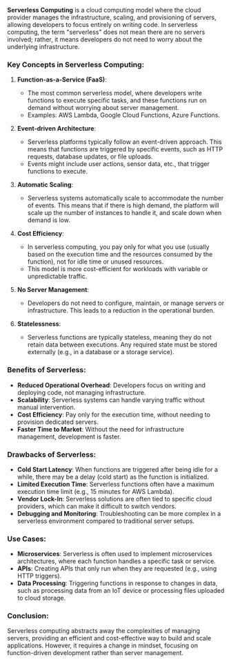 **Serverless Computing** is a cloud computing model where the cloud provider manages the infrastructure, scaling, and provisioning of servers, allowing developers to focus entirely on writing code. In serverless computing, the term "serverless" does not mean there are no servers involved; rather, it means developers do not need to worry about the underlying infrastructure.

### Key Concepts in Serverless Computing:

1. **Function-as-a-Service (FaaS)**:
   - The most common serverless model, where developers write functions to execute specific tasks, and these functions run on demand without worrying about server management.
   - Examples: AWS Lambda, Google Cloud Functions, Azure Functions.

2. **Event-driven Architecture**:
   - Serverless platforms typically follow an event-driven approach. This means that functions are triggered by specific events, such as HTTP requests, database updates, or file uploads.
   - Events might include user actions, sensor data, etc., that trigger functions to execute.

3. **Automatic Scaling**:
   - Serverless systems automatically scale to accommodate the number of events. This means that if there is high demand, the platform will scale up the number of instances to handle it, and scale down when demand is low.

4. **Cost Efficiency**:
   - In serverless computing, you pay only for what you use (usually based on the execution time and the resources consumed by the function), not for idle time or unused resources.
   - This model is more cost-efficient for workloads with variable or unpredictable traffic.

5. **No Server Management**:
   - Developers do not need to configure, maintain, or manage servers or infrastructure. This leads to a reduction in the operational burden.

6. **Statelessness**:
   - Serverless functions are typically stateless, meaning they do not retain data between executions. Any required state must be stored externally (e.g., in a database or a storage service).

### Benefits of Serverless:
- **Reduced Operational Overhead**: Developers focus on writing and deploying code, not managing infrastructure.
- **Scalability**: Serverless systems can handle varying traffic without manual intervention.
- **Cost Efficiency**: Pay only for the execution time, without needing to provision dedicated servers.
- **Faster Time to Market**: Without the need for infrastructure management, development is faster.

### Drawbacks of Serverless:
- **Cold Start Latency**: When functions are triggered after being idle for a while, there may be a delay (cold start) as the function is initialized.
- **Limited Execution Time**: Serverless functions often have a maximum execution time limit (e.g., 15 minutes for AWS Lambda).
- **Vendor Lock-In**: Serverless solutions are often tied to specific cloud providers, which can make it difficult to switch vendors.
- **Debugging and Monitoring**: Troubleshooting can be more complex in a serverless environment compared to traditional server setups.

### Use Cases:
- **Microservices**: Serverless is often used to implement microservices architectures, where each function handles a specific task or service.
- **APIs**: Creating APIs that only run when they are requested (e.g., using HTTP triggers).
- **Data Processing**: Triggering functions in response to changes in data, such as processing data from an IoT device or processing files uploaded to cloud storage.

### Conclusion:
Serverless computing abstracts away the complexities of managing servers, providing an efficient and cost-effective way to build and scale applications. However, it requires a change in mindset, focusing on function-driven development rather than server management.
